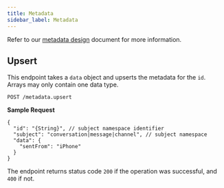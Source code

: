 ```yaml
---
title: Metadata
sidebar_label: Metadata
---
```


Refer to our [metadata design](concepts/metadata.md) document for more information.

## Upsert

This endpoint takes a `data` object and upserts the metadata for the `id`. Arrays may only contain one data type.

`POST /metadata.upsert`

**Sample Request**

```json5
{
  "id": "{String}", // subject namespace identifier
  "subject": "conversation|message|channel", // subject namespace
  "data": {
    "sentFrom": "iPhone"
  }
}
```

The endpoint returns status code `200` if the operation was successful, and `400` if not.
